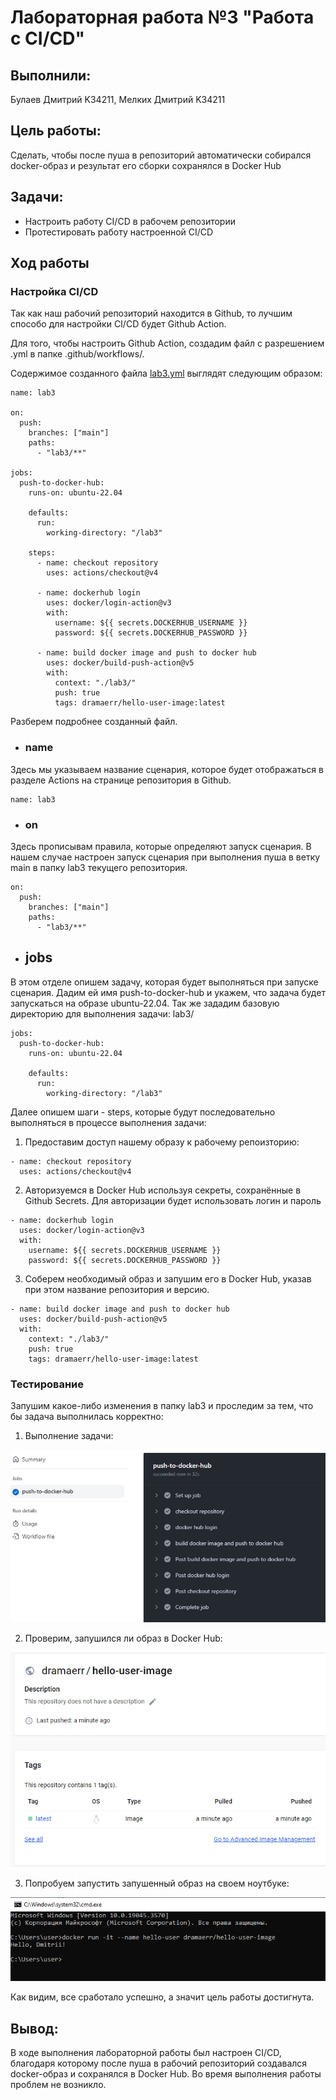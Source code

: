 
# Лабораторная работа №3 "Работа с CI/CD"

## Выполнили: 
Булаев Дмитрий K34211, Мелких Дмитрий K34211

## Цель работы:
Сделать, чтобы после пуша в репозиторий автоматически собирался docker-образ и результат его сборки сохранялся в Docker Hub

## Задачи:
* Настроить работу CI/CD в рабочем репозитории 
* Протестировать работу настроенной CI/CD 

## Ход работы

### Настройка CI/CD

Так как наш рабочий репозиторий находится в Github, то лучшим способо для настройки CI/CD будет Github Action.

Для того, чтобы настроить Github Action, создадим файл с разрешением .yml в папке .github/workflows/.

Содержимое созданного файла [lab3.yml](/.github/workflows/lab3.yml) выглядят следующим образом:

```
name: lab3 

on:
  push:
    branches: ["main"]
    paths:
      - "lab3/**"

jobs:
  push-to-docker-hub:
    runs-on: ubuntu-22.04

    defaults:
      run:
        working-directory: "/lab3"

    steps:
      - name: checkout repository
        uses: actions/checkout@v4

      - name: dockerhub login
        uses: docker/login-action@v3
        with:
          username: ${{ secrets.DOCKERHUB_USERNAME }}
          password: ${{ secrets.DOCKERHUB_PASSWORD }}

      - name: build docker image and push to docker hub
        uses: docker/build-push-action@v5
        with:
          context: "./lab3/"
          push: true
          tags: dramaerr/hello-user-image:latest
```

Разберем подробнее созданный файл.

* ### name

Здесь мы указываем название сценария, которое будет отображаться в разделе Actions на странице репозитория в Github.

```
name: lab3 
```

* ### on

Здесь прописывам правила, которые определяют запуск сценария. В нашем случае настроен запуск сценария при выполнения пуша в ветку main в папку lab3 текущего репозитория.

```
on:
  push:
    branches: ["main"]
    paths:
      - "lab3/**"
```

* ## jobs

В этом отделе опишем задачу, которая будет выполняться при запуске сценария. Дадим ей имя push-to-docker-hub и укажем, что задача будет запускаться на образе ubuntu-22.04. Так же зададим базовую директорию для выполнения задачи: lab3/

```
jobs:
  push-to-docker-hub:
    runs-on: ubuntu-22.04

    defaults:
      run:
        working-directory: "/lab3"
```

Далее опишем шаги - steps, которые будут последовательно выполняться в процессе выполнения задачи:

1. Предоставим доступ нашему образу к рабочему репоизторию:

```
- name: checkout repository
  uses: actions/checkout@v4
```

2. Авторизуемся в Docker Hub используя секреты, сохранённые в Github Secrets. Для авторизации будет использовать логин и пароль

```
- name: dockerhub login
  uses: docker/login-action@v3
  with:
    username: ${{ secrets.DOCKERHUB_USERNAME }}
    password: ${{ secrets.DOCKERHUB_PASSWORD }}
```
 
3. Соберем необходимый образ и запушим его в Docker Hub, указав при этом название репозитория и версию.

```
- name: build docker image and push to docker hub
  uses: docker/build-push-action@v5
  with:
    context: "./lab3/"
    push: true
    tags: dramaerr/hello-user-image:latest
```

### Тестирование

Запушим какое-либо изменения в папку lab3 и проследим за тем, что бы задача выполнилась корректно:

1. Выполнение задачи:

![1](img/1.jpg)

2. Проверим, запушился ли образ в Docker Hub:

![2](img/2.jpg)

3. Попробуем запустить запушенный образ на своем ноутбуке:

![3](img/3.jpg)

Как видим, все сработало успешно, а значит цель работы достигнута.

## Вывод:
В ходе выполнения лабораторной работы был настроен CI/CD, благодаря которому после пуша в рабочий репозиторий создавался docker-образ и сохранялся в Docker Hub. Во время выполнения работы проблем не возникло. 
